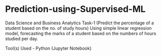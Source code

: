 # Prediction-using-Supervised-ML

Data Science and Business Analytics Task-1 (Predict the percentage of a student based on the no. of study hours) Using simple linear regression model, forecasting the marks of a student based on the numbers of hours studied per day. 

Tool(s) Used - Python (Jupyter Notebook)
